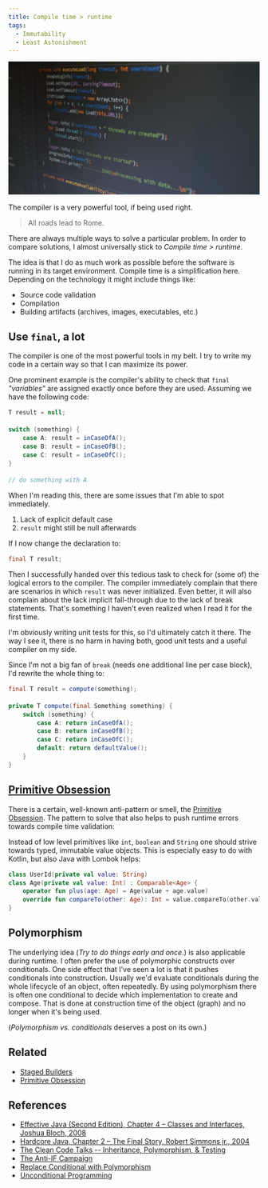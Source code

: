 ```yaml
---
title: Compile time > runtime
tags:
  - Immutability
  - Least Astonishment
---
```


![](../img/programming_code_screen_java_of_technology_developer_computer_design-1165593.jpg)

The compiler is a very powerful tool, if being used right.

> All roads lead to Rome.

There are always multiple ways to solve a particular problem.
In order to compare solutions, I almost universally stick to *Compile time > runtime*.

The idea is that I do as much work as possible before the software is running in its target environment.
Compile time is a simplification here.
Depending on the technology it might include things like:

* Source code validation
* Compilation
* Building artifacts (archives, images, executables, etc.)

## Use `final`, a lot

The compiler is one of the most powerful tools in my belt.
I try to write my code in a certain way so that I can maximize its power.

One prominent example is the compiler's ability to check that `final` *"variables"* are assigned exactly once before they are used.
Assuming we have the following code:

```java
T result = null;

switch (something) {
    case A: result = inCaseOfA();
    case B: result = inCaseOfB();
    case C: result = inCaseOfC();
}

// do something with A
```

When I'm reading this, there are some issues that I'm able to spot immediately.

1. Lack of explicit default case
2. `result` might still be null afterwards

If I now change the declaration to:

```java
final T result;
```

Then I successfully handed over this tedious task to check for (some of) the logical errors to the compiler.
The compiler immediately complain that there are scenarios in which `result` was never initialized.
Even better, it will also complain about the lack implicit fall-through due to the lack of break statements.
That's something I haven't even realized when I read it for the first time.

I'm obviously writing unit tests for this, so I'd ultimately catch it there.
The way I see it, there is no harm in having both, good unit tests and a useful compiler on my side.

Since I'm not a big fan of `break` (needs one additional line per case block), I'd rewrite the whole thing to:

```java
final T result = compute(something);

private T compute(final Something something) {
    switch (something) {
        case A: return inCaseOfA();
        case B: return inCaseOfB();
        case C: return inCaseOfC();
        default: return defaultValue();
    }
}

```

## [Primitive Obsession](../patterns/primitive-obsession.md)

There is a certain, well-known anti-pattern or smell, the [Primitive Obsession](https://refactoring.guru/smells/primitive-obsession).
The pattern to solve that also helps to push runtime errors towards compile time validation:

Instead of low level primitives like `int`, `boolean` and `String` one should strive towards typed, immutable value objects.
This is especially easy to do with Kotlin, but also Java with Lombok helps:

```kotlin
class UserId(private val value: String)
class Age(private val value: Int) : Comparable<Age> {
    operator fun plus(age: Age) = Age(value + age.value)
    override fun compareTo(other: Age): Int = value.compareTo(other.value)
}
```

## Polymorphism

The underlying idea (*Try to do things early and once.*) is also applicable during runtime.
I often prefer the use of polymorphic constructs over conditionals.
One side effect that I've seen a lot is that it pushes conditionals into construction.
Usually we'd evaluate conditionals during the whole lifecycle of an object, often repeatedly.
By using polymorphism there is often one conditional to decide which implementation to create and compose.
That is done at construction time of the object (graph) and no longer when it's being used.

(*Polymorphism vs. conditionals* deserves a post on its own.)

## Related

* [Staged Builders](../patterns/staged-builders.md)
* [Primitive Obsession](../patterns/primitive-obsession.md)

## References

* [Effective Java (Second Edition), Chapter 4 – Classes and Interfaces, Joshua Bloch, 2008](https://www.oreilly.com/library/view/effective-java-2nd/9780137150021/ch04.html)
* [Hardcore Java, Chapter 2 – The Final Story, Robert Simmons jr., 2004](https://www.oreilly.com/library/view/hardcore-java/0596005687/ch02.html)
* [The Clean Code Talks -- Inheritance, Polymorphism, & Testing](https://www.youtube.com/watch?v=4F72VULWFvc)
* [The Anti-IF Campaign](https://francescocirillo.com/products/the-anti-if-campaign)
* [Replace Conditional with Polymorphism](https://www.refactoring.com/catalog/replaceConditionalWithPolymorphism.html)
* [Unconditional Programming](https://michaelfeathers.typepad.com/michael_feathers_blog/2013/11/unconditional-programming.html)
